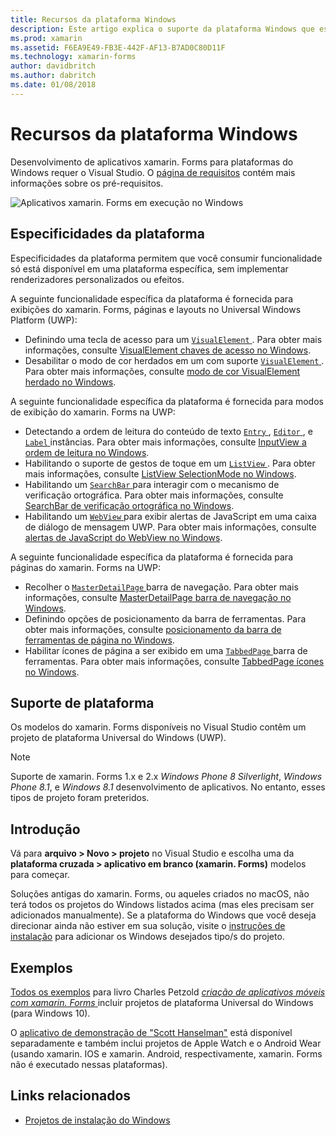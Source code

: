 ```yaml
---
title: Recursos da plataforma Windows
description: Este artigo explica o suporte da plataforma Windows que está disponível no xamarin. Forms.
ms.prod: xamarin
ms.assetid: F6EA9E49-FB3E-442F-AF13-B7AD0C80D11F
ms.technology: xamarin-forms
author: davidbritch
ms.author: dabritch
ms.date: 01/08/2018
---
```


# <a name="windows-platform-features"></a>Recursos da plataforma Windows

Desenvolvimento de aplicativos xamarin. Forms para plataformas do Windows requer o Visual Studio. O [página de requisitos](~/get-started/requirements.md) contém mais informações sobre os pré-requisitos.

![](images/allhanselman.png "Aplicativos xamarin. Forms em execução no Windows")

## <a name="platform-specifics"></a>Especificidades da plataforma

Especificidades da plataforma permitem que você consumir funcionalidade só está disponível em uma plataforma específica, sem implementar renderizadores personalizados ou efeitos.

A seguinte funcionalidade específica da plataforma é fornecida para exibições do xamarin. Forms, páginas e layouts no Universal Windows Platform (UWP):

- Definindo uma tecla de acesso para um [ `VisualElement` ](xref:Xamarin.Forms.VisualElement). Para obter mais informações, consulte [VisualElement chaves de acesso no Windows](#visualelement-accesskeys).
- Desabilitar o modo de cor herdados em um com suporte [ `VisualElement` ](xref:Xamarin.Forms.VisualElement). Para obter mais informações, consulte [modo de cor VisualElement herdado no Windows](#legacy-color-mode).

A seguinte funcionalidade específica da plataforma é fornecida para modos de exibição do xamarin. Forms na UWP:

- Detectando a ordem de leitura do conteúdo de texto [ `Entry` ](xref:Xamarin.Forms.Entry), [ `Editor` ](xref:Xamarin.Forms.Editor), e [ `Label` ](xref:Xamarin.Forms.Label) instâncias. Para obter mais informações, consulte [InputView a ordem de leitura no Windows](#inputview-readingorder).
- Habilitando o suporte de gestos de toque em um [ `ListView` ](xref:Xamarin.Forms.ListView). Para obter mais informações, consulte [ListView SelectionMode no Windows](#listview-selectionmode).
- Habilitando um [ `SearchBar` ](xref:Xamarin.Forms.SearchBar) para interagir com o mecanismo de verificação ortográfica. Para obter mais informações, consulte [SearchBar de verificação ortográfica no Windows](#searchbar-spellcheck).
- Habilitando um [ `WebView` ](xref:Xamarin.Forms.WebView) para exibir alertas de JavaScript em uma caixa de diálogo de mensagem UWP. Para obter mais informações, consulte [alertas de JavaScript do WebView no Windows](#webview-javascript-alert).

A seguinte funcionalidade específica da plataforma é fornecida para páginas do xamarin. Forms na UWP:

- Recolher o [ `MasterDetailPage` ](xref:Xamarin.Forms.MasterDetailPage) barra de navegação. Para obter mais informações, consulte [MasterDetailPage barra de navegação no Windows](#collapsable_navigation_bar).
- Definindo opções de posicionamento da barra de ferramentas. Para obter mais informações, consulte [posicionamento da barra de ferramentas de página no Windows](#toolbar_placement).
- Habilitar ícones de página a ser exibido em uma [ `TabbedPage` ](xref:Xamarin.Forms.TabbedPage) barra de ferramentas. Para obter mais informações, consulte [TabbedPage ícones no Windows](#tabbedpage-icons).

## <a name="platform-support"></a>Suporte de plataforma

Os modelos do xamarin. Forms disponíveis no Visual Studio contêm um projeto de plataforma Universal do Windows (UWP).

> [!NOTE]
> Suporte de xamarin. Forms 1.x e 2.x _Windows Phone 8 Silverlight_, _Windows Phone 8.1_, e _Windows 8.1_ desenvolvimento de aplicativos. No entanto, esses tipos de projeto foram preteridos.

## <a name="getting-started"></a>Introdução

Vá para **arquivo > Novo > projeto** no Visual Studio e escolha uma da **plataforma cruzada > aplicativo em branco (xamarin. Forms)** modelos para começar.

Soluções antigas do xamarin. Forms, ou aqueles criados no macOS, não terá todos os projetos do Windows listados acima (mas eles precisam ser adicionados manualmente). Se a plataforma do Windows que você deseja direcionar ainda não estiver em sua solução, visite o [instruções de instalação](installation/index.md) para adicionar os Windows desejados tipo/s do projeto.

## <a name="samples"></a>Exemplos

[Todos os exemplos](https://github.com/xamarin/xamarin-forms-book-preview-2) para livro Charles Petzold [ *criação de aplicativos móveis com xamarin. Forms* ](~/xamarin-forms/creating-mobile-apps-xamarin-forms/index.md) incluir projetos de plataforma Universal do Windows (para Windows 10).

O [aplicativo de demonstração de "Scott Hanselman"](https://github.com/jamesmontemagno/Hanselman.Forms) está disponível separadamente e também inclui projetos de Apple Watch e o Android Wear (usando xamarin. IOS e xamarin. Android, respectivamente, xamarin. Forms não é executado nessas plataformas).

## <a name="related-links"></a>Links relacionados

- [Projetos de instalação do Windows](~/xamarin-forms/platform/windows/installation/index.md)
